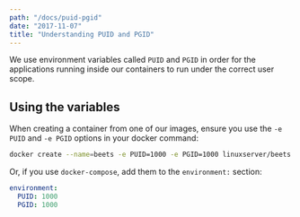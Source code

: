```yaml
---
path: "/docs/puid-pgid"
date: "2017-11-07"
title: "Understanding PUID and PGID"
---
```


<div class="preface">
We use environment variables called <code>PUID</code> and <code>PGID</code> in order for the applications running inside our containers to run under the correct user scope.
</div>

## Using the variables

When creating a container from one of our images, ensure you use the `-e PUID` and `-e PGID` options in your docker command:

```bash
docker create --name=beets -e PUID=1000 -e PGID=1000 linuxserver/beets
```

Or, if you use `docker-compose`, add them to the `environment:` section:

```yaml
environment:
  PUID: 1000
  PGID: 1000
```
